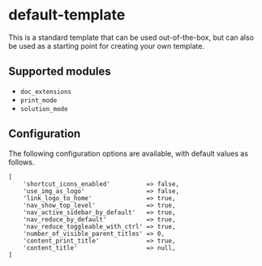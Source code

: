 # default-template

This is a standard template that can be used out-of-the-box, but can also be used as a starting point for creating your own template.


## Supported modules
- `doc_extensions`
- `print_mode`
- `solution_mode`


## Configuration

The following configuration options are available, with default values as follows.

```
[
    'shortcut_icons_enabled'          => false,
    'use_img_as_logo'                 => false,
    'link_logo_to_home'               => true,
    'nav_show_top_level'              => true,
    'nav_active_sidebar_by_default'   => true,
    'nav_reduce_by_default'           => true,
    'nav_reduce_toggleable_with_ctrl' => true,
    'number_of_visible_parent_titles' => 0,
    'content_print_title'             => true,
    'content_title'                   => null,
]
```